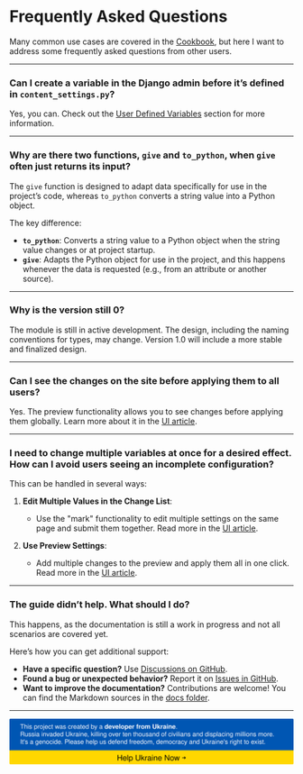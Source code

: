 # Frequently Asked Questions

Many common use cases are covered in the [Cookbook](cookbook.md), but here I want to address some frequently asked questions from other users.

---

### Can I create a variable in the Django admin before it’s defined in `content_settings.py`?

Yes, you can. Check out the [User Defined Variables](uservar.md) section for more information.

---

### Why are there two functions, `give` and `to_python`, when `give` often just returns its input?

The `give` function is designed to adapt data specifically for use in the project’s code, whereas `to_python` converts a string value into a Python object.

The key difference:
- **`to_python`**: Converts a string value to a Python object when the string value changes or at project startup.
- **`give`**: Adapts the Python object for use in the project, and this happens whenever the data is requested (e.g., from an attribute or another source).

---

### Why is the version still 0?

The module is still in active development. The design, including the naming conventions for types, may change. Version 1.0 will include a more stable and finalized design.

---

### Can I see the changes on the site before applying them to all users?

Yes. The preview functionality allows you to see changes before applying them globally. Learn more about it in the [UI article](ui.md#preview-functionality).

---

### I need to change multiple variables at once for a desired effect. How can I avoid users seeing an incomplete configuration?

This can be handled in several ways:

1. **Edit Multiple Values in the Change List**: 
   - Use the "mark" functionality to edit multiple settings on the same page and submit them together. Read more in the [UI article](ui.md#apply-multiple-settings-at-once).
   
2. **Use Preview Settings**: 
   - Add multiple changes to the preview and apply them all in one click. Read more in the [UI article](ui.md#preview-functionality).

---

### The guide didn’t help. What should I do?

This happens, as the documentation is still a work in progress and not all scenarios are covered yet.

Here’s how you can get additional support:

- **Have a specific question?** Use [Discussions on GitHub](https://github.com/occipital/django-content-settings/discussions).
- **Found a bug or unexpected behavior?** Report it on [Issues in GitHub](https://github.com/occipital/django-content-settings/issues).
- **Want to improve the documentation?** Contributions are welcome! You can find the Markdown sources in the [docs folder](https://github.com/occipital/django-content-settings/tree/master/docs).

---

[![Stand With Ukraine](https://raw.githubusercontent.com/vshymanskyy/StandWithUkraine/main/banner-direct-single.svg)](https://stand-with-ukraine.pp.ua)
